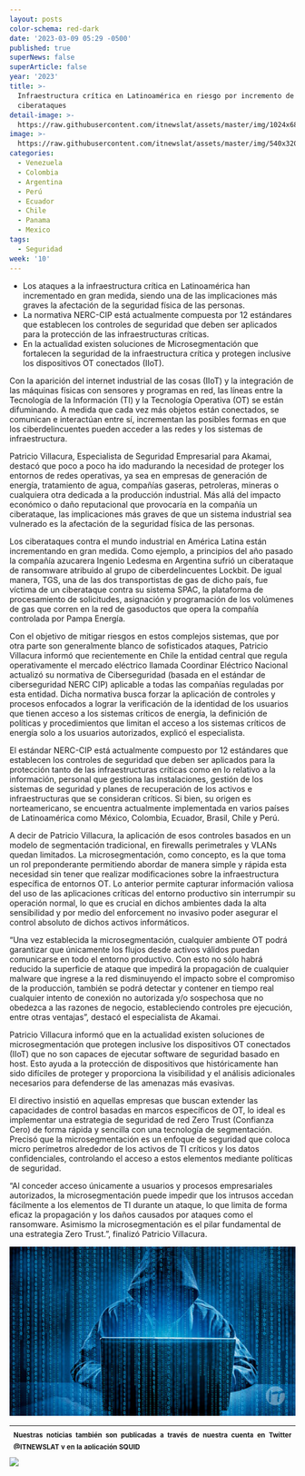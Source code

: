 ```yaml
---
layout: posts
color-schema: red-dark
date: '2023-03-09 05:29 -0500'
published: true
superNews: false
superArticle: false
year: '2023'
title: >-
  Infraestructura crítica en Latinoamérica en riesgo por incremento de
  ciberataques
detail-image: >-
  https://raw.githubusercontent.com/itnewslat/assets/master/img/1024x680/Ciberataque-g.jpg
image: >-
  https://raw.githubusercontent.com/itnewslat/assets/master/img/540x320/Ciberataque-p.jpg
categories:
  - Venezuela
  - Colombia
  - Argentina
  - Perú
  - Ecuador
  - Chile
  - Panama
  - Mexico
tags:
  - Seguridad
week: '10'
---
```

- Los ataques a la infraestructura crítica en Latinoamérica han incrementado en gran medida, siendo una de las  implicaciones más graves la afectación de la seguridad física de las personas.
- La normativa NERC-CIP está actualmente compuesta por 12 estándares que establecen los controles de seguridad que deben ser aplicados para la protección de las infraestructuras críticas.
- En la actualidad existen soluciones de Microsegmentación que fortalecen la seguridad de la infraestructura crítica y protegen inclusive  los dispositivos  OT conectados (IIoT).

Con la aparición del internet industrial de las cosas (IIoT) y la integración de las máquinas físicas con sensores y programas en red, las líneas entre la Tecnología de la Información (TI) y la Tecnología Operativa (OT) se están difuminando. A medida que cada vez más objetos están conectados, se comunican e interactúan entre sí, incrementan las posibles formas en que los ciberdelincuentes pueden acceder a las redes y los sistemas de infraestructura.

Patricio Villacura, Especialista de Seguridad Empresarial para Akamai, destacó que poco a poco ha ido madurando la necesidad de proteger los entornos de redes operativas, ya sea en empresas de generación de energía, tratamiento de agua, compañías gaseras, petroleras, mineras o cualquiera otra  dedicada a la producción industrial. Más allá del impacto económico o daño reputacional  que provocaría en la compañía un ciberataque, las implicaciones más graves de que un sistema industrial sea vulnerado es la afectación de la seguridad física de las personas.

Los ciberataques contra el mundo industrial en América Latina están incrementando en gran medida. Como ejemplo, a principios del año pasado la compañía azucarera Ingenio Ledesma en Argentina sufrió un ciberataque de ransomware atribuido al grupo de ciberdelincuentes Lockbit. De igual manera, TGS, una de las dos transportistas de gas de dicho país, fue víctima de un ciberataque contra su sistema SPAC, la plataforma de procesamiento de solicitudes, asignación y programación de los volúmenes de gas que corren en la red de gasoductos que opera la compañía controlada por Pampa Energía.

Con el objetivo de mitigar riesgos en estos complejos sistemas, que por otra parte son generalmente blanco de sofisticados ataques, Patricio Villacura informó que recientemente en Chile la entidad central que regula operativamente el mercado eléctrico llamada Coordinar Eléctrico Nacional actualizó su normativa de Ciberseguridad (basada en el estándar de ciberseguridad NERC CIP) aplicable a todas las compañías reguladas por esta entidad. Dicha normativa busca forzar la aplicación de controles y procesos enfocados a lograr  la verificación de la identidad de los usuarios que tienen acceso a los sistemas críticos de energía, la definición de  políticas y procedimientos que limitan el acceso a los sistemas críticos de energía solo a los usuarios autorizados, explicó el especialista.

El estándar NERC-CIP está actualmente compuesto por 12 estándares que establecen los controles de seguridad que deben ser aplicados para la protección tanto de las infraestructuras críticas como en lo relativo a la información, personal que gestiona las instalaciones, gestión de los sistemas de seguridad y planes de recuperación de los activos e infraestructuras que se consideran críticos. Si bien, su origen es norteamericano, se encuentra actualmente implementada en varios países de Latinoamérica como México, Colombia, Ecuador, Brasil, Chile y Perú.

A decir de Patricio Villacura, la aplicación de esos controles basados en un modelo de segmentación tradicional, en firewalls perimetrales y VLANs quedan limitados.  La  microsegmentación, como concepto, es la que toma un rol preponderante permitiendo abordar de manera simple y rápida esta necesidad sin tener que realizar modificaciones sobre la infraestructura específica de entornos OT. Lo anterior permite capturar información valiosa del uso de las aplicaciones críticas del entorno productivo  sin interrumpir su operación normal,  lo que es crucial en dichos ambientes dada la alta sensibilidad y por medio del enforcement no invasivo poder asegurar el control absoluto de dichos activos informáticos.

“Una vez establecida la microsegmentación, cualquier ambiente OT podrá garantizar que  únicamente los flujos desde activos válidos puedan comunicarse en todo el entorno productivo. Con esto no sólo habrá reducido la superficie de ataque que impedirá la propagación de cualquier malware que ingrese a la red disminuyendo el impacto sobre el compromiso de la producción, también se podrá detectar y contener en tiempo real cualquier intento de conexión no autorizada y/o sospechosa que no obedezca a las razones de negocio, estableciendo controles pre ejecución, entre otras ventajas”, destacó el especialista de Akamai.

Patricio Villacura informó que en la actualidad existen soluciones de microsegmentación que protegen inclusive los dispositivos  OT conectados (IIoT) que no son capaces de ejecutar software de seguridad basado en host. Esto ayuda a la protección de  dispositivos que históricamente han sido difíciles de proteger y proporciona la visibilidad y el análisis adicionales necesarios para defenderse de las amenazas más evasivas.

El directivo insistió en aquellas empresas que buscan extender las capacidades de control basadas en marcos específicos de OT, lo ideal es implementar una estrategia de  seguridad de red Zero Trust (Confianza Cero) de forma rápida y sencilla con una tecnología de segmentación. Precisó que la microsegmentación es un enfoque de seguridad que coloca micro perímetros alrededor de los activos de TI críticos y los datos confidenciales, controlando el acceso a estos elementos mediante políticas de seguridad.  

“Al conceder acceso únicamente a usuarios y procesos empresariales autorizados, la microsegmentación puede impedir que los intrusos accedan fácilmente a los elementos de TI durante un ataque, lo que limita de forma eficaz la propagación y los daños causados por ataques como el ransomware. Asimismo la microsegmentación es el pilar fundamental de una estrategia Zero Trust.”, finalizó Patricio Villacura.

![](https://raw.githubusercontent.com/itnewslat/assets/master/img/540x320/Ciberataque-p.jpg)

<table style="height: 42px;" width="569">
<tbody>
<tr>
<td style="text-align: justify;"><sub><strong>Nuestras noticias también son publicadas a través de nuestra cuenta en Twitter <a href="https://twitter.com/itnewslat?lang=es">@ITNEWSLAT</a> y en la aplicación <a href="https://squidapp.co/en/">SQUID</a></strong></sub></td>
</tr>
</tbody>
</table>
<img src="https://tracker.metricool.com/c3po.jpg?hash=56f88a41e39ab42c063cc51676587a04"/>